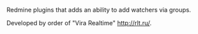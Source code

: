 Redmine plugins that adds an ability to add watchers via groups.

Developed by order of "Vira Realtime" http://rlt.ru/.
